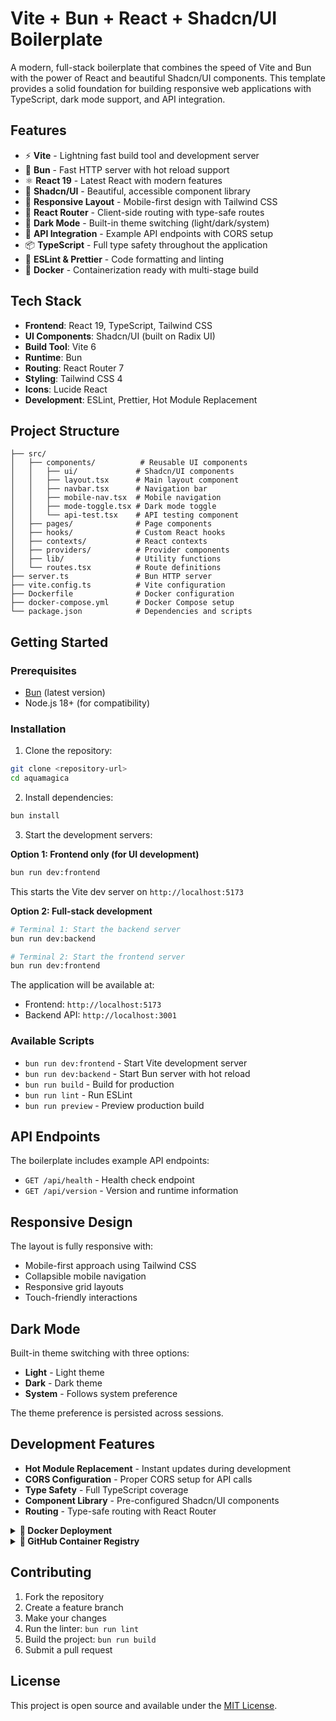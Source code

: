 # Vite + Bun + React + Shadcn/UI Boilerplate

A modern, full-stack boilerplate that combines the speed of Vite and Bun with the power of React and beautiful Shadcn/UI components. This template provides a solid foundation for building responsive web applications with TypeScript, dark mode support, and API integration.

## Features

- ⚡ **Vite** - Lightning fast build tool and development server
- 🏃 **Bun** - Fast HTTP server with hot reload support
- ⚛️ **React 19** - Latest React with modern features
- 🎨 **Shadcn/UI** - Beautiful, accessible component library
- 📱 **Responsive Layout** - Mobile-first design with Tailwind CSS
- 🧭 **React Router** - Client-side routing with type-safe routes
- 🌙 **Dark Mode** - Built-in theme switching (light/dark/system)
- 🔗 **API Integration** - Example API endpoints with CORS setup
- 📦 **TypeScript** - Full type safety throughout the application
- 🎯 **ESLint & Prettier** - Code formatting and linting
- 🐳 **Docker** - Containerization ready with multi-stage build

## Tech Stack

- **Frontend**: React 19, TypeScript, Tailwind CSS
- **UI Components**: Shadcn/UI (built on Radix UI)
- **Build Tool**: Vite 6
- **Runtime**: Bun
- **Routing**: React Router 7
- **Styling**: Tailwind CSS 4
- **Icons**: Lucide React
- **Development**: ESLint, Prettier, Hot Module Replacement

## Project Structure

```raw
├── src/
│   ├── components/          # Reusable UI components
│   │   ├── ui/             # Shadcn/UI components
│   │   ├── layout.tsx      # Main layout component
│   │   ├── navbar.tsx      # Navigation bar
│   │   ├── mobile-nav.tsx  # Mobile navigation
│   │   ├── mode-toggle.tsx # Dark mode toggle
│   │   └── api-test.tsx    # API testing component
│   ├── pages/              # Page components
│   ├── hooks/              # Custom React hooks
│   ├── contexts/           # React contexts
│   ├── providers/          # Provider components
│   ├── lib/                # Utility functions
│   └── routes.tsx          # Route definitions
├── server.ts               # Bun HTTP server
├── vite.config.ts          # Vite configuration
├── Dockerfile              # Docker configuration
├── docker-compose.yml      # Docker Compose setup
└── package.json            # Dependencies and scripts
```

## Getting Started

### Prerequisites

- [Bun](https://bun.sh/) (latest version)
- Node.js 18+ (for compatibility)

### Installation

1. Clone the repository:

```bash
git clone <repository-url>
cd aquamagica
```

2. Install dependencies:

```bash
bun install
```

3. Start the development servers:

**Option 1: Frontend only (for UI development)**

```bash
bun run dev:frontend
```

This starts the Vite dev server on `http://localhost:5173`

**Option 2: Full-stack development**

```bash
# Terminal 1: Start the backend server
bun run dev:backend

# Terminal 2: Start the frontend server
bun run dev:frontend
```

The application will be available at:

- Frontend: `http://localhost:5173`
- Backend API: `http://localhost:3001`

### Available Scripts

- `bun run dev:frontend` - Start Vite development server
- `bun run dev:backend` - Start Bun server with hot reload
- `bun run build` - Build for production
- `bun run lint` - Run ESLint
- `bun run preview` - Preview production build

## API Endpoints

The boilerplate includes example API endpoints:

- `GET /api/health` - Health check endpoint
- `GET /api/version` - Version and runtime information

## Responsive Design

The layout is fully responsive with:

- Mobile-first approach using Tailwind CSS
- Collapsible mobile navigation
- Responsive grid layouts
- Touch-friendly interactions

## Dark Mode

Built-in theme switching with three options:

- **Light** - Light theme
- **Dark** - Dark theme  
- **System** - Follows system preference

The theme preference is persisted across sessions.

## Development Features

- **Hot Module Replacement** - Instant updates during development
- **CORS Configuration** - Proper CORS setup for API calls
- **Type Safety** - Full TypeScript coverage
- **Component Library** - Pre-configured Shadcn/UI components
- **Routing** - Type-safe routing with React Router

<details>
<summary><strong>🐳 Docker Deployment</strong></summary>

### Building and Running with Docker

1. **Build the Docker image:**

```bash
docker build -t aquamagica .
```

2. **Run the container:**

```bash
docker run -p 3000:3000 aquamagica
```

The application will be available at `http://localhost:3000`

### Using Docker Compose

1. **Build and start:**

```bash
docker-compose up --build
```

2. **Stop the services:**

```bash
docker-compose down
```

### Multi-stage Build Process

The Dockerfile uses a multi-stage build for optimization:

1. **Install stage** - Installs dependencies
2. **Build stage** - Builds the Vite application
3. **Release stage** - Creates minimal production image

</details>

<details>
<summary><strong>🚀 GitHub Container Registry</strong></summary>

### Running from GitHub Container Registry

You can run the pre-built container directly from GitHub Container Registry:

```bash
docker pull ghcr.io/l3-n0x/vite-bun-react-shadcn-boilerplate:main
```

**Run the latest version:**

```bash
docker run -p 3000:3000 ghcr.io/l3-n0x/vite-bun-react-shadcn-boilerplate:main
```

**Run specific SHA version:**

```bash
docker run -p 3000:3000 ghcr.io/l3-n0x/vite-bun-react-shadcn-boilerplate:sha256-220cd5898a0cd20a582dd46eb5ef959352495a29e09826f27fa8eb1367188578.sig
```

### Available Tags

- `main` - Latest version from main branch
- `sha256-*` - Specific commit SHA versions

The container exposes port 3000 and includes both the built frontend and API server.

</details>

## Contributing

1. Fork the repository
2. Create a feature branch
3. Make your changes
4. Run the linter: `bun run lint`
5. Build the project: `bun run build`
6. Submit a pull request

## License

This project is open source and available under the [MIT License](LICENSE).

